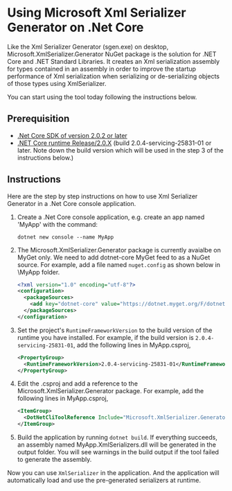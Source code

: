 # Using Microsoft Xml Serializer Generator on .Net Core

Like the Xml Serializer Generator (sgen.exe) on desktop, Microsoft.XmlSerializer.Generator NuGet package is the solution for .NET Core and .NET Standard Libraries. It creates an Xml serialization assembly for types contained in an assembly in order to improve the startup performance of Xml serialization when serializing or de-serializing objects of those types using XmlSerializer. 

You can start using the tool today following the instructions below. 

## Prerequisition

* [.Net Core SDK of version 2.0.2 or later](https://www.microsoft.com/net/download/windows)
* [.NET Core runtime Release/2.0.X](https://github.com/dotnet/core-setup#daily-builds) (build 2.0.4-servicing-25831-01 or later. Note down the build version which will be used in the step 3 of the instructions below.)
  
## Instructions

Here are the step by step instructions on how to use Xml Serializer Generator in a .Net Core console application.

1. Create a .Net Core console application, e.g. create an app named 'MyApp' with the command:
    ```
    dotnet new console --name MyApp
    ```
2. The Microsoft.XmlSerializer.Generator package is currently avaialbe on MyGet only. We need to add dotnet-core MyGet feed to as a NuGet source. For example, add a file named `nuget.config` as shown below in \MyApp folder.
    ```xml
    <?xml version="1.0" encoding="utf-8"?>
    <configuration>
      <packageSources>
        <add key="dotnet-core" value="https://dotnet.myget.org/F/dotnet-core/api/v3/index.json" />
      </packageSources>
    </configuration>
    ```
3. Set the project's `RuntimeFrameworkVersion` to the build version of the runtime you have installed. For example, if the build version is `2.0.4-servicing-25831-01`, add the following lines in MyApp.csproj,
    ```xml
    <PropertyGroup>
      <RuntimeFrameworkVersion>2.0.4-servicing-25831-01</RuntimeFrameworkVersion>
    </PropertyGroup>
    ```
4. Edit the .csproj and add a reference to the Microsoft.XmlSerializer.Generator package. For example, add the following lines in MyApp.csproj,
    ```xml
    <ItemGroup>
      <DotNetCliToolReference Include="Microsoft.XmlSerializer.Generator" Version="1.0.0-preview1-25906-03" />
    </ItemGroup>
    ```
5. Build the application by running `dotnet build`. If everything succeeds, an assembly named MyApp.XmlSerializers.dll will be generated in the output folder. You will see warnings in the build output if the tool failed to generate the assembly.

Now you can use `XmlSerializer` in the application. And the application will automatically load and use the pre-generated serializers at runtime.

